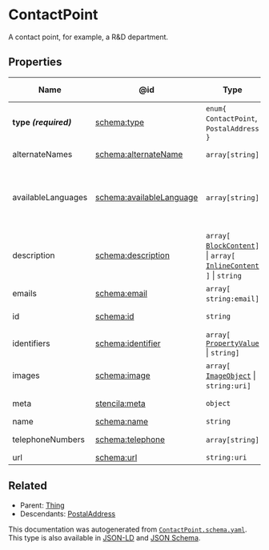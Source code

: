 # ContactPoint

A contact point, for example, a R&D department.

## Properties

| Name                  | @id                                                              | Type                                                                                                         | Description                                                                                                     | Inherited from                 |
| --------------------- | ---------------------------------------------------------------- | ------------------------------------------------------------------------------------------------------------ | --------------------------------------------------------------------------------------------------------------- | ------------------------------ |
| **type _(required)_** | [schema:type](https://schema.org/type)                           | `enum{`​`ContactPoint`, `PostalAddress`​`}`                                                                  | The name of the type.                                                                                           | [Entity](./Entity)             |
| alternateNames        | [schema:alternateName](https://schema.org/alternateName)         | `array[`​`string`​`]`                                                                                        | Alternate names (aliases) for the item.                                                                         | [Thing](./Thing)               |
| availableLanguages    | [schema:availableLanguage](https://schema.org/availableLanguage) | `array[`​`string`​`]`                                                                                        | Languages (human not programming) in which it is possible to communicate with the organization/department etc.  | [ContactPoint](./ContactPoint) |
| description           | [schema:description](https://schema.org/description)             | `array[`​[`BlockContent`](./BlockContent)​`]` \| `array[`​[`InlineContent`](./InlineContent)​`]` \| `string` | A description of the item.                                                                                      | [Thing](./Thing)               |
| emails                | [schema:email](https://schema.org/email)                         | `array[`​`string:email`​`]`                                                                                  | Email address for correspondence.                                                                               | [ContactPoint](./ContactPoint) |
| id                    | [schema:id](https://schema.org/id)                               | `string`                                                                                                     | The identifier for this item.                                                                                   | [Entity](./Entity)             |
| identifiers           | [schema:identifier](https://schema.org/identifier)               | `array[`​[`PropertyValue`](./PropertyValue) \| `string`​`]`                                                  | Any kind of identifier for any kind of Thing.                                                                   | [Thing](./Thing)               |
| images                | [schema:image](https://schema.org/image)                         | `array[`​[`ImageObject`](./ImageObject) \| `string:uri`​`]`                                                  | Images of the item.                                                                                             | [Thing](./Thing)               |
| meta                  | [stencila:meta](https://schema.stenci.la/meta.jsonld)            | `object`                                                                                                     | Metadata associated with this item.                                                                             | [Entity](./Entity)             |
| name                  | [schema:name](https://schema.org/name)                           | `string`                                                                                                     | The name of the item.                                                                                           | [Thing](./Thing)               |
| telephoneNumbers      | [schema:telephone](https://schema.org/telephone)                 | `array[`​`string`​`]`                                                                                        | Telephone numbers for the contact point.                                                                        | [ContactPoint](./ContactPoint) |
| url                   | [schema:url](https://schema.org/url)                             | `string:uri`                                                                                                 | The URL of the item.                                                                                            | [Thing](./Thing)               |

## Related

-   Parent: [Thing](./Thing)
-   Descendants: [PostalAddress](./PostalAddress)

 This documentation was autogenerated from [`ContactPoint.schema.yaml`](https://github.com/stencila/schema/blob/master/schema/ContactPoint.schema.yaml). This type is also available in [JSON-LD](https://schema.org/ContactPoint) and [JSON Schema](https://schema.stenci.la/ContactPoint.schema.json).
